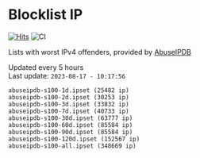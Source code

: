 # Blocklist IP

[![Hits](https://hits.seeyoufarm.com/api/count/incr/badge.svg?url=https%3A%2F%2Fgithub.com%2Fborestad%2Fblocklist-ip%2F&count_bg=%2379C83D&title_bg=%23555555&icon=&icon_color=%23E7E7E7&title=hits&edge_flat=false)](https://hits.seeyoufarm.com)  ![CI](https://img.shields.io/github/workflow/status/borestad/blocklist-ip/CI?style=flat-square)

Lists with worst IPv4 offenders, provided by [AbuseIPDB](https://www.abuseipdb.com/)

<!-- FOOTER-PLACEHOLDER -->
Updated every 5 hours<br>
Last update: `2023-08-17 - 10:17:56`
```
abuseipdb-s100-1d.ipset (25482 ip)
abuseipdb-s100-2d.ipset (30253 ip)
abuseipdb-s100-3d.ipset (33832 ip)
abuseipdb-s100-7d.ipset (40733 ip)
abuseipdb-s100-30d.ipset (63777 ip)
abuseipdb-s100-60d.ipset (85584 ip)
abuseipdb-s100-90d.ipset (85584 ip)
abuseipdb-s100-120d.ipset (152567 ip)
abuseipdb-s100-all.ipset (348669 ip)
```
